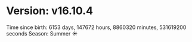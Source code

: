 # Version: v16.10.4
Time since birth: 6153 days, 147672 hours, 8860320 minutes, 531619200 seconds
Season: Summer ☀️
